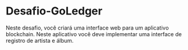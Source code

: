 # Desafio-GoLedger
Neste desafio, você criará uma interface web para um aplicativo blockchain. Neste aplicativo você deve implementar uma interface de registro de artista e álbum.
